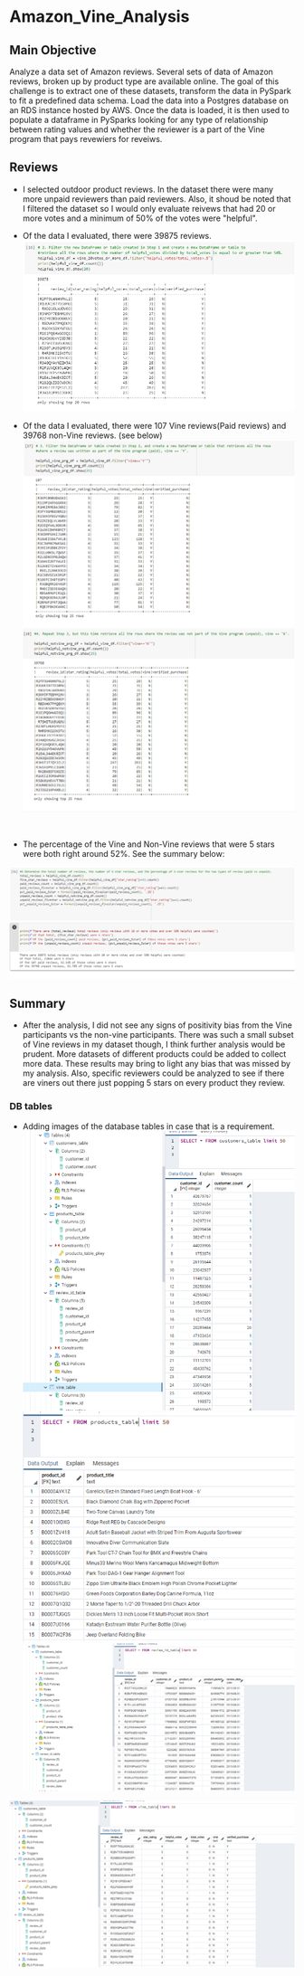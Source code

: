 # Amazon_Vine_Analysis


## Main Objective

Analyze a data set of Amazon reviews. Several sets of data of Amazon reviews, broken up by product type are available online. The goal of this challenge is to extract one of these datasets, transform the data in PySpark to fit a predefined data schema. Load the data into a Postgres database on an RDS instance hosted by AWS.
Once the data is loaded, it is then used to populate a dataframe in PySparks looking for any type of relationship between rating values and whether the reviewer is a part of the Vine program that pays revewiers for reveiws.

## Reviews

- I selected outdoor product reviews. In the dataset there were many more unpaid reviewers than paid reviewers. Also, it shoud be noted that I filtered the dataset so I would only evaluate reivews that had 20 or more votes and a minimum of 50% of the votes were "helpful". 
- Of the data I evaluated, there were 39875 reviews. 
<img src = https://github.com/AaronAKTX/Amazon_Vine_Analysis/blob/main/resources/total_helpful%20reviews.PNG> <br />

- Of the data I evaluated, there were 107 Vine reviews(Paid reviews) and 39768 non-Vine reviews. (see below)
<img src = https://github.com/AaronAKTX/Amazon_Vine_Analysis/blob/main/resources/vine%20reviews.PNG> <br />
<img src = https://github.com/AaronAKTX/Amazon_Vine_Analysis/blob/main/resources/non-vine%20reviews.PNG> <br />
<br />

- The percentage of the Vine and Non-Vine reviews that were 5 stars were both right around 52%. See the summary below:
 
<img src = https://github.com/AaronAKTX/Amazon_Vine_Analysis/blob/main/resources/summary.PNG> <br />

## Summary
- After the analysis, I did not see any signs of positivity bias from the Vine participants vs the non-vine participants. There was such a small subset of Vine reviews in my dataset though, I think further analysis would be prudent. More datasets of different products could be added to collect more data. These results may bring to light any bias that was missed by my analysis. Also, specific reviewers could be analyzed to see if there are viners out there just popping 5 stars on every product they review.


### DB tables
- Adding images of the database tables in case that is a requirement.
<img src = https://github.com/AaronAKTX/Amazon_Vine_Analysis/blob/main/resources/customers_table.PNG><br />
<img src = https://github.com/AaronAKTX/Amazon_Vine_Analysis/blob/main/resources/products_table.PNG><br />
<img src = https://github.com/AaronAKTX/Amazon_Vine_Analysis/blob/main/resources/review_id_table.PNG><br />
<img src = https://github.com/AaronAKTX/Amazon_Vine_Analysis/blob/main/resources/vine_table.PNG>
